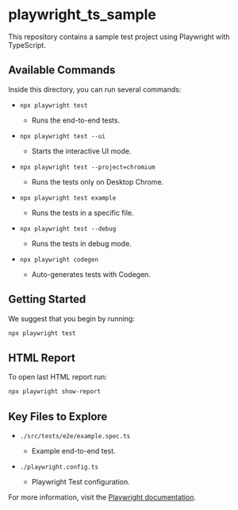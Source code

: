 # playwright_ts_sample

This repository contains a sample test project using Playwright with TypeScript.

## Available Commands

Inside this directory, you can run several commands:

- `npx playwright test`
  - Runs the end-to-end tests.

- `npx playwright test --ui`
  - Starts the interactive UI mode.

- `npx playwright test --project=chromium`
  - Runs the tests only on Desktop Chrome.

- `npx playwright test example`
  - Runs the tests in a specific file.

- `npx playwright test --debug`
  - Runs the tests in debug mode.

- `npx playwright codegen`
  - Auto-generates tests with Codegen.

## Getting Started

We suggest that you begin by running:

```sh
npx playwright test
```

## HTML Report

To open last HTML report run:

```sh
npx playwright show-report
```


## Key Files to Explore

- `./src/tests/e2e/example.spec.ts`
  - Example end-to-end test.
  
- `./playwright.config.ts`
  - Playwright Test configuration.

For more information, visit the [Playwright documentation](https://playwright.dev/docs/intro).